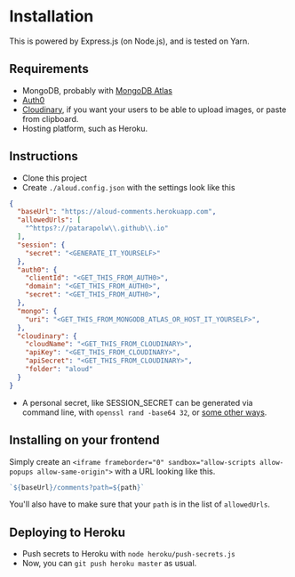 # Installation

This is powered by Express.js (on Node.js), and is tested on Yarn.

## Requirements

- MongoDB, probably with [MongoDB Atlas](https://www.mongodb.com/cloud/atlas)
- [Auth0](https://auth0.com/)
- [Cloudinary](https://cloudinary.com), if you want your users to be able to upload images, or paste from clipboard.
- Hosting platform, such as Heroku.

## Instructions

- Clone this project
- Create `./aloud.config.json` with the settings look like this

```json
{
  "baseUrl": "https://aloud-comments.herokuapp.com",
  "allowedUrls": [
    "^https?://patarapolw\\.github\\.io"
  ],
  "session": {
    "secret": "<GENERATE_IT_YOURSELF>"
  },
  "auth0": {
    "clientId": "<GET_THIS_FROM_AUTH0>",
    "domain": "<GET_THIS_FROM_AUTH0>",
    "secret": "<GET_THIS_FROM_AUTH0>",
  },
  "mongo": {
    "uri": "<GET_THIS_FROM_MONGODB_ATLAS_OR_HOST_IT_YOURSELF>",
  },
  "cloudinary": {
    "cloudName": "<GET_THIS_FROM_CLOUDINARY>",
    "apiKey": "<GET_THIS_FROM_CLOUDINARY>",
    "apiSecret": "<GET_THIS_FROM_CLOUDINARY>",
    "folder": "aloud"
  }
}
```

- A personal secret, like SESSION_SECRET can be generated via command line, with `openssl rand -base64 32`, or [some other ways](https://www.howtogeek.com/howto/30184/10-ways-to-generate-a-random-password-from-the-command-line/).

## Installing on your frontend

Simply create an `<iframe frameborder="0" sandbox="allow-scripts allow-popups allow-same-origin">` with a URL looking like this.

```js
`${baseUrl}/comments?path=${path}`
```

You'll also have to make sure that your `path` is in the list of `allowedUrls`.

## Deploying to Heroku

- Push secrets to Heroku with `node heroku/push-secrets.js`
- Now, you can `git push heroku master` as usual.
